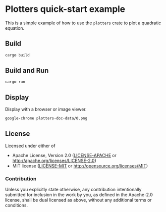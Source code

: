 # Plotters quick-start example

This is a simple example of how to use the `plotters` crate to plot a quadratic equation.

## Build

```bash
cargo build
```

## Build and Run

```bash
cargo run
```

## Display

Display with a browser or image viewer.

```bash
google-chrome plotters-doc-data/0.png
```

## License

Licensed under either of

- Apache License, Version 2.0 ([LICENSE-APACHE](LICENSE-APACHE) or http://apache.org/licenses/LICENSE-2.0)
- MIT license ([LICENSE-MIT](LICENSE-MIT) or http://opensource.org/licenses/MIT)

### Contribution

Unless you explicitly state otherwise, any contribution intentionally submitted
for inclusion in the work by you, as defined in the Apache-2.0 license, shall
be dual licensed as above, without any additional terms or conditions.
